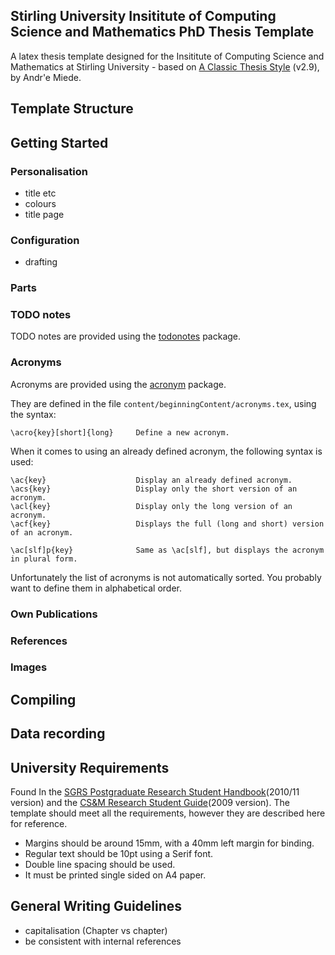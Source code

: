 ## Stirling University Insititute of Computing Science and Mathematics PhD Thesis Template

A latex thesis template designed for the Insititute of Computing Science and Mathematics at Stirling University - based on [A Classic Thesis Style](http://www.ctan.org/tex-archive/macros/latex/contrib/classicthesis/) (v2.9), by Andr'e Miede.

## Template Structure

## Getting Started

### Personalisation

- title etc
- colours
- title page

### Configuration

- drafting

### Parts

### TODO notes

TODO notes are provided using the [todonotes](http://www.ctan.org/tex-archive/macros/latex/contrib/todonotes/) package.

### Acronyms

Acronyms are provided using the [acronym](http://ctan.org/tex-archive/macros/latex/contrib/acronym) package.

They are defined in the file `content/beginningContent/acronyms.tex`, using the syntax:

    \acro{key}[short]{long}    	Define a new acronym.

When it comes to using an already defined acronym, the following syntax is used:

    \ac{key}					Display an already defined acronym.
    \acs{key}					Display only the short version of an acronym.
    \acl{key}					Display only the long version of an acronym.
    \acf{key}					Displays the full (long and short) version of an acronym.
    
    \ac[slf]p{key}				Same as \ac[slf], but displays the acronym in plural form.

Unfortunately the list of acronyms is not automatically sorted. You probably want to define them in alphabetical order.

### Own Publications

### References

### Images

## Compiling

## Data recording

## University Requirements

Found In the [SGRS Postgraduate Research Student Handbook](http://www.research.stir.ac.uk/documents/PGRHandbook2010-11FINALVERSION.pdf)(2010/11 version) and the [CS&M Research Student Guide](http://pgtips.cs.stir.ac.uk/sites/default/files/Research%20Student%20Guide-together-2009.pdf)(2009 version). The template should meet all the requirements, however they are described here for reference.

- Margins should be around 15mm, with a 40mm left margin for binding.
- Regular text should be 10pt using a Serif font.
- Double line spacing should be used.
- It must be printed single sided on A4 paper.

## General Writing Guidelines

- capitalisation (Chapter vs chapter)
- be consistent with internal references

